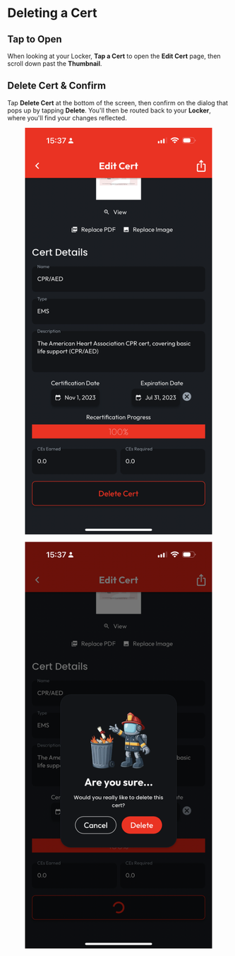 # Deleting a Cert

## Tap to Open

When looking at your Locker, **Tap a Cert** to open the **Edit Cert** page, then scroll down past the **Thumbnail**.

## Delete Cert & Confirm

Tap **Delete Cert** at the bottom of the screen, then confirm on the dialog that pops up by tapping **Delete**. You'll then be routed back to your **Locker**, where you'll find your changes reflected.

<div>

<figure><img src="../.gitbook/assets/delete-cert.PNG" alt=""><figcaption></figcaption></figure>

 

<figure><img src="../.gitbook/assets/delete-cert-dialog.PNG" alt=""><figcaption></figcaption></figure>

</div>
